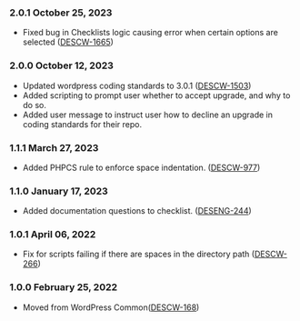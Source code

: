 ### 2.0.1 October 25, 2023

- Fixed bug in Checklists logic causing error when certain options are selected ([DESCW-1665](https://apps.itsm.gov.bc.ca/jira/browse/DESCW-1665))

### 2.0.0 October 12, 2023

- Updated wordpress coding standards to 3.0.1 ([DESCW-1503](https://apps.itsm.gov.bc.ca/jira/browse/DESCW-1503))
- Added scripting to prompt user whether to accept upgrade, and why to do so.
- Added user message to instruct user how to decline an upgrade in coding standards for their repo.

### 1.1.1 March 27, 2023

- Added PHPCS rule to enforce space indentation. ([DESCW-977](https://apps.itsm.gov.bc.ca/jira/browse/DESCW-977))

### 1.1.0 January 17, 2023

- Added documentation questions to checklist. ([DESENG-244](https://apps.itsm.gov.bc.ca/jira/browse/DESENG-244))

### 1.0.1 April 06, 2022

- Fix for scripts failing if there are spaces in the directory path ([DESCW-266](https://apps.itsm.gov.bc.ca/jira/browse/DESCW-266))

### 1.0.0 February 25, 2022

- Moved from WordPress Common([DESCW-168](https://apps.itsm.gov.bc.ca/jira/browse/DESCW-168))
